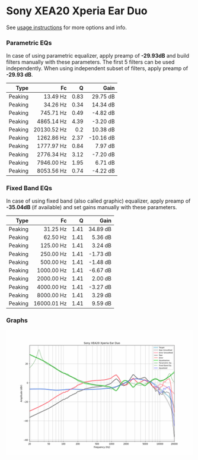 # Sony XEA20 Xperia Ear Duo
See [usage instructions](https://github.com/jaakkopasanen/AutoEq#usage) for more options and info.

### Parametric EQs
In case of using parametric equalizer, apply preamp of **-29.93dB** and build filters manually
with these parameters. The first 5 filters can be used independently.
When using independent subset of filters, apply preamp of **-29.93 dB**.

| Type    | Fc          |    Q | Gain      |
|--------:|------------:|-----:|----------:|
| Peaking | 13.49 Hz    | 0.83 | 29.75 dB  |
| Peaking | 34.26 Hz    | 0.34 | 14.34 dB  |
| Peaking | 745.71 Hz   | 0.49 | -4.82 dB  |
| Peaking | 4865.14 Hz  | 4.39 | -3.20 dB  |
| Peaking | 20130.52 Hz | 0.2  | 10.38 dB  |
| Peaking | 1262.86 Hz  | 2.37 | -10.16 dB |
| Peaking | 1777.97 Hz  | 0.84 | 7.97 dB   |
| Peaking | 2776.34 Hz  | 3.12 | -7.20 dB  |
| Peaking | 7946.00 Hz  | 1.95 | 6.71 dB   |
| Peaking | 8053.56 Hz  | 0.74 | -4.22 dB  |

### Fixed Band EQs
In case of using fixed band (also called graphic) equalizer, apply preamp of **-35.04dB**
(if available) and set gains manually with these parameters.

| Type    | Fc          |    Q | Gain     |
|--------:|------------:|-----:|---------:|
| Peaking | 31.25 Hz    | 1.41 | 34.89 dB |
| Peaking | 62.50 Hz    | 1.41 | 5.36 dB  |
| Peaking | 125.00 Hz   | 1.41 | 3.24 dB  |
| Peaking | 250.00 Hz   | 1.41 | -1.73 dB |
| Peaking | 500.00 Hz   | 1.41 | -1.48 dB |
| Peaking | 1000.00 Hz  | 1.41 | -6.67 dB |
| Peaking | 2000.00 Hz  | 1.41 | 2.00 dB  |
| Peaking | 4000.00 Hz  | 1.41 | -3.27 dB |
| Peaking | 8000.00 Hz  | 1.41 | 3.29 dB  |
| Peaking | 16000.01 Hz | 1.41 | 9.59 dB  |

### Graphs
![](./Sony%20XEA20%20Xperia%20Ear%20Duo.png)